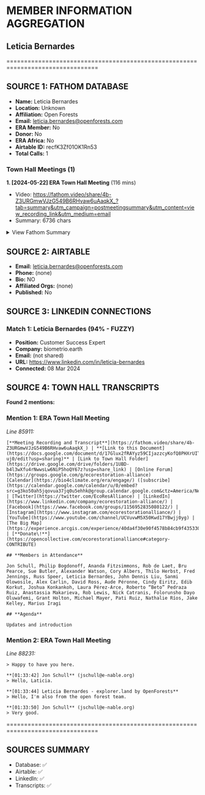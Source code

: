 # MEMBER INFORMATION AGGREGATION
## Leticia Bernardes

================================================================================

## SOURCE 1: FATHOM DATABASE

- **Name:** Leticia Bernardes
- **Location:** Unknown
- **Affiliation:** Open Forests
- **Email:** leticia.bernardes@openforests.com
- **ERA Member:** No
- **Donor:** No
- **ERA Africa:** No
- **Airtable ID:** recfK3Zf01OK1Rn53
- **Total Calls:** 1

### Town Hall Meetings (1)

**1. [2024-05-22] ERA Town Hall Meeting** (116 mins)
- Video: https://fathom.video/share/4b-Z3URGmwVJzG549B6RHvaw6uAaqkX_?tab=summary&utm_campaign=postmeetingsummary&utm_content=view_recording_link&utm_medium=email
- Summary: 6736 chars

<details>
<summary>View Fathom Summary</summary>

```
*Meeting with Enabling The Future*

# ERA Town Hall Meeting

**Date:** May 22, 2024 | **Duration:** 116 mins

**Links:** [View Meeting](https://fathom.video/share/4b-Z3URGmwVJzG549B6RHvaw6uAaqkX_?tab=summary&utm_campaign=postmeetingsummary&utm_content=view_recording_link&utm_medium=email) | [Ask Fathom](https://fathom.video/share/4b-Z3URGmwVJzG549B6RHvaw6uAaqkX_?tab=ask_fathom&utm_campaign=postmeetingsummary&utm_content=ask_fathom&utm_medium=email)

## ACTION ITEMS ✨

- [ ] [Schedule Alex Carlin for presentation on his project at next ERA town hall meeting in 2 weeks](https://fathom.video/share/4b-Z3URGmwVJzG549B6RHvaw6uAaqkX_?tab=summary&timestamp=3680.9999&utm_campaign=postmeetingsummary&utm_content=action_item&utm_medium=email)
- [ ] [Begin planning ERA participation in Climate Week (Sept). Outline potential activities, reach out to members for ideas/involvement](https://fathom.video/share/4b-Z3URGmwVJzG549B6RHvaw6uAaqkX_?tab=summary&timestamp=5253.9999&utm_campaign=postmeetingsummary&utm_content=action_item&utm_medium=email)
- [ ] [Send white paper from Munich conference "Embracing Nature's Complexity" to ERA members when available](https://fathom.video/share/4b-Z3URGmwVJzG549B6RHvaw6uAaqkX_?tab=summary&timestamp=5781.9999&utm_campaign=postmeetingsummary&utm_content=action_item&utm_medium=email)


## Meeting Purpose

## Key Takeaways

- [Presentations on eco-restoration projects in Nigeria, Panama, Sierra Gorda (Mexico), and insights from a conference in Munich](https://fathom.video/share/4b-Z3URGmwVJzG549B6RHvaw6uAaqkX_?tab=summary&timestamp=55.0&utm_campaign=postmeetingsummary&utm_content=summary_item&utm_medium=email)
- [Discussion on financing mechanisms like carbon credits, local protocols, and digital monitoring](https://fathom.video/share/4b-Z3URGmwVJzG549B6RHvaw6uAaqkX_?tab=summary&timestamp=93.0&utm_campaign=postmeetingsummary&utm_content=summary_item&utm_medium=email)
- [Emphasis on preserving wilderness areas and understanding biotic pumps for climate

... (4736 more chars)
```

</details>

## SOURCE 2: AIRTABLE

- **Email:** leticia.bernardes@openforests.com
- **Phone:** (none)
- **Bio:** NO
- **Affiliated Orgs:** (none)
- **Published:** No

## SOURCE 3: LINKEDIN CONNECTIONS

### Match 1: Letícia Bernardes (94% - FUZZY)
- **Position:** Customer Success Expert
- **Company:** biometrio.earth
- **Email:** (not shared)
- **URL:** https://www.linkedin.com/in/leticia-bernardes
- **Connected:** 08 Mar 2024

## SOURCE 4: TOWN HALL TRANSCRIPTS

**Found 2 mentions:**

### Mention 1: ERA Town Hall Meeting
*Line 85911:*
```
[**Meeting Recording and Transcript**](https://fathom.video/share/4b-Z3URGmwVJzG549B6RHvaw6uAaqkX_) | **[Link to this Document](https://docs.google.com/document/d/17Glux2fRAYyz59CIjazzcyKofQ8PHXrUITjG8o2-uj0/edit?usp=sharing)** | [Link to Town Hall Folder](https://drive.google.com/drive/folders/1UBD-b4l3wXfu4rNwwsLw6NiP5hoQY67z?usp=share_link) | [Online Forum](https://groups.google.com/g/ecorestoration-alliance)  
[Calendar](https://bio4climate.org/era/engage/) ([subscribe](https://calendar.google.com/calendar/u/0/embed?src=g3ko50ah5jqovua37jq0u5ehhk@group.calendar.google.com&ctz=America/New_York)\!) | [Twitter](https://twitter.com/EcoResAlliance) | [LinkedIn](https://www.linkedin.com/company/ecorestoration-alliance/) | [Facebook](https://www.facebook.com/groups/1156952835080122/) | [Instagram](https://www.instagram.com/ecorestorationalliance/) | [YouTube](https://www.youtube.com/channel/UCVuvwM5X50Kwd17YBwjj0yg) | [The Big Map](https://experience.arcgis.com/experience/40da4f30e90f4578b84cb9f4353308a6) | [**Donate\!**](https://opencollective.com/ecorestorationalliance#category-CONTRIBUTE)

## **Members in Attendance**

Jon Schull, Philip Bogdonoff, Ananda Fitzsimmons, Rob de Laet, Bru Pearce, Sue Butler, Alexander Watson, Cory Albers, Thilo Herbst, Fred Jennings, Russ Speer, Leticia Bernardes, John Dennis Liu, Sanmi Olowosile, Alex Carlin, David Ross, Aude Péronne, Cindy Eiritz, Edib Korkut, Joshua Konkankoh, Laura Pérez-Arce, Roberto “Beto” Pedraza Ruiz, Anastassia Makarieva, Rob Lewis, Nick Catranis, Folorunsho Dayo Oluwafemi, Grant Holton, Michael Mayer, Pati Ruiz, Nathalie Ríos, Jake Kelley, Marius Iragi

## **Agenda** 

Updates and introduction

```

### Mention 2: ERA Town Hall Meeting
*Line 88231:*
```
> Happy to have you here.

**[01:33:42] Jon Schull** (jschull@e-nable.org)
> Hello, Laticia.

**[01:33:44] Leticia Bernardes - explorer.land by OpenForests**
> Hello, I'm also from the open forest team.

**[01:33:50] Jon Schull** (jschull@e-nable.org)
> Very good.

```

================================================================================
## SOURCES SUMMARY

- Database: ✅
- Airtable: ✅
- LinkedIn: ✅
- Transcripts: ✅
